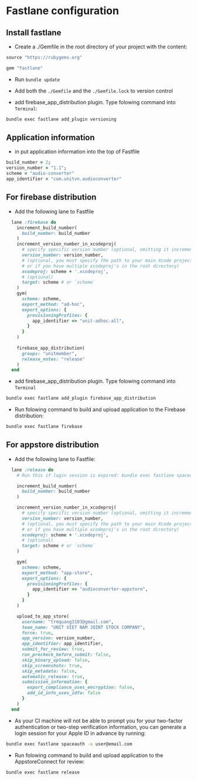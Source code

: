 # Fastlane configuration

## Install fastlane
- Create a ./Gemfile in the root directory of your project with the content:
```ruby
source "https://rubygems.org"

gem "fastlane"
```
- Run `bundle update`
- Add both the `./Gemfile` and the `./Gemfile.lock` to version control

- add firebase_app_distribution plugin. Type folowing command into `Terminal`:
```sh 
bundle exec fastlane add_plugin versioning
```

## Application information
- in put application information into the top of Fastfile
```ruby 
build_number = 2;
version_number = "1.1";
scheme = "audio-converter"
app_identifier = "com.unitvn.audioconverter"
```

## For firebase distribution
- Add the following lane to Fastfile
```ruby 
  lane :firebase do
    increment_build_number(
      build_number: build_number
    )
    increment_version_number_in_xcodeproj(
      # specify specific version number (optional, omitting it increments patch version number)
      version_number: version_number,   
      # (optional, you must specify the path to your main Xcode project if it is not in the project root directory
      # or if you have multiple xcodeproj's in the root directory)
      xcodeproj: scheme + '.xcodeproj',
      # (optional)
      target: scheme # or `scheme`
    )
    gym(
      scheme: scheme,
      export_method: "ad-hoc",
      export_options: {
        provisioningProfiles: {
          app_identifier => "unit-adhoc-all",
        }
      }
    )
    
    firebase_app_distribution(
      groups: "unitmember",
      release_notes: "release"
    )
  end
```
- add firebase_app_distribution plugin. Type folowing command into `Terminal`
```sh
bundle exec fastlane add_plugin firebase_app_distribution
```
- Run folowing command to build and upload application to the Firebase distribution:
```sh
bundle exec fastlane firebase
```

## For appstore distribution
- Add the following lane to Fastfile:
```ruby
  lane :release do
    # Run this if login session is expired: bundle exec fastlane spaceauth -u user@email.com

    increment_build_number(
      build_number: build_number
    )

    increment_version_number_in_xcodeproj(
      # specify specific version number (optional, omitting it increments patch version number)
      version_number: version_number,   
      # (optional, you must specify the path to your main Xcode project if it is not in the project root directory
      # or if you have multiple xcodeproj's in the root directory)
      xcodeproj: scheme + '.xcodeproj',
      # (optional)
      target: scheme # or `scheme`
    )

    gym(
      scheme: scheme,
      export_method: "app-store",
      export_options: {
        provisioningProfiles: {
          app_identifier => "audioconverter-appstore",
        }
      }
    )

    upload_to_app_store(
      username: "trmquang3103@gmail.com",
      team_name: "UNIT VIET NAM JOINT STOCK COMPANY",
      force: true,
      app_version: version_number,
      app_identifier: app_identifier,
      submit_for_review: true,
      run_precheck_before_submit: false,
      skip_binary_upload: false,
      skip_screenshots: true,
      skip_metadata: false,
      automatic_release: true,
      submission_information: { 
        export_compliance_uses_encryption: false,
        add_id_info_uses_idfa: false 
      }
    )
  end
```
- As your CI machine will not be able to prompt you for your two-factor authentication or two-step verification information, you can generate a login session for your Apple ID in advance by running:
```sh
bundle exec fastlane spaceauth -u user@email.com
```
- Run folowing command to build and upload application to the AppstoreConnect for review:
```sh
bundle exec fastlane release 
```
